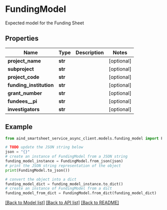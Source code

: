 # FundingModel

Expected model for the Funding Sheet

## Properties

Name | Type | Description | Notes
------------ | ------------- | ------------- | -------------
**project_name** | **str** |  | [optional] 
**subproject** | **str** |  | [optional] 
**project_code** | **str** |  | [optional] 
**funding_institution** | **str** |  | [optional] 
**grant_number** | **str** |  | [optional] 
**fundees__pi** | **str** |  | [optional] 
**investigators** | **str** |  | [optional] 

## Example

```python
from aind_smartsheet_service_async_client.models.funding_model import FundingModel

# TODO update the JSON string below
json = "{}"
# create an instance of FundingModel from a JSON string
funding_model_instance = FundingModel.from_json(json)
# print the JSON string representation of the object
print(FundingModel.to_json())

# convert the object into a dict
funding_model_dict = funding_model_instance.to_dict()
# create an instance of FundingModel from a dict
funding_model_from_dict = FundingModel.from_dict(funding_model_dict)
```
[[Back to Model list]](../README.md#documentation-for-models) [[Back to API list]](../README.md#documentation-for-api-endpoints) [[Back to README]](../README.md)


